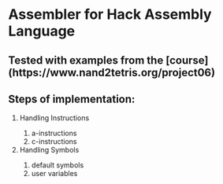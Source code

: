 <h1>Assembler for Hack Assembly Language</h1>
<h2>Tested with examples from the [course](https://www.nand2tetris.org/project06)</h2>
<h2>Steps of implementation:</h2>
<ol>
<li>Handling Instructions</li>
  <ol> 
    <li>a-instructions</li>
    <li>c-instructions</li>
  </ol>
<li>Handling Symbols</li>
  <ol>
    <li>default symbols</li>
    <li>user variables</li>
</ol>



